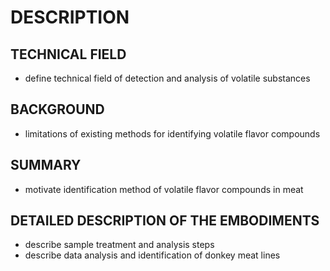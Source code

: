 # DESCRIPTION

## TECHNICAL FIELD

- define technical field of detection and analysis of volatile substances

## BACKGROUND

- limitations of existing methods for identifying volatile flavor compounds

## SUMMARY

- motivate identification method of volatile flavor compounds in meat

## DETAILED DESCRIPTION OF THE EMBODIMENTS

- describe sample treatment and analysis steps
- describe data analysis and identification of donkey meat lines

